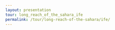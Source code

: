 ```yaml
---
layout: presentation
tour: long_reach_of_the_sahara_ife
permalink: /tour/long-reach-of-the-sahara/ife/
---
```

